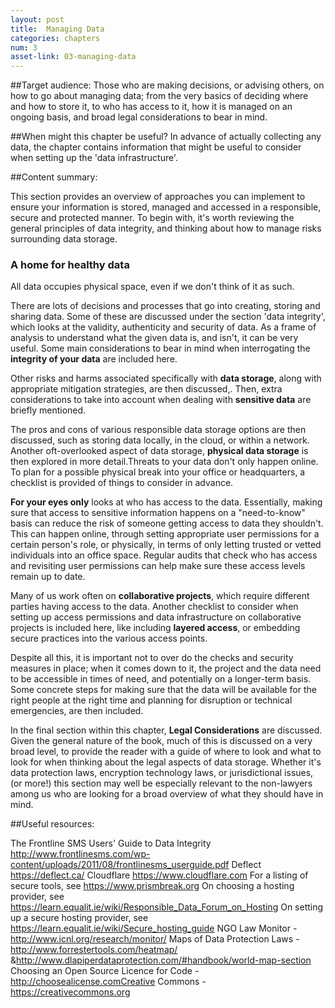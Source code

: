 ```yaml
---
layout: post
title:  Managing Data
categories: chapters
num: 3
asset-link: 03-managing-data
---
```


##Target audience:
Those who are making decisions, or advising others, on how to go about managing data; from the very basics of deciding where and how to store it, to who has access to it, how it is managed on an ongoing basis, and broad legal considerations to bear in mind. 

##When might this chapter be useful?
In advance of actually collecting any data, the chapter contains information that might be useful to consider when setting up the 'data infrastructure'.

##Content summary:

This section provides an overview of approaches you can implement to ensure your information is stored, managed and accessed in a responsible, secure and protected manner. To begin with, it's worth reviewing the general principles of data integrity, and thinking about how to manage risks surrounding data storage.

### A home for healthy data 

All data occupies physical space, even if we don't think of it as such.

There are lots of decisions and processes that go into creating, storing and sharing data. Some of these are discussed under the section 'data integrity', which looks at the validity, authenticity and security of data. As a frame of analysis to understand what the given data is, and isn't, it can be very useful. Some main considerations to bear in mind when interrogating the **integrity of your data** are included here.

Other risks and harms associated specifically with **data storage**, along with appropriate mitigation strategies, are then discussed,. Then, extra considerations to take into account when dealing with **sensitive data** are briefly mentioned.

The pros and cons of various responsible data storage options are then discussed, such as storing data locally, in the cloud, or within a network. Another oft-overlooked aspect of data storage, **physical data storage** is then explored in more detail.Threats to your data don't only happen online. To plan for a possible physical break into your office or headquarters, a checklist is provided of things to consider in advance.

**For your eyes only** looks at who has access to the data. Essentially, making sure that access to sensitive information happens on a "need-to-know" basis can reduce the risk of someone getting access to data they shouldn't. This can happen online, through setting appropriate user permissions for a certain person's role, or physically, in terms of only letting trusted or vetted individuals into an office space. Regular audits that check who has access and revisiting user permissions can help make sure these access levels remain up to date.

Many of us work often on **collaborative projects**, which require different parties having access to the data. Another checklist to consider when setting up access permissions and data infrastructure on collaborative projects is included here, like including **layered access**, or embedding secure practices into the various access points.

Despite all this, it is important not to over do the checks and security measures in place; when it comes down to it, the project and the data need to be accessible in times of need, and potentially on a longer-term basis. Some concrete steps for making sure that the data will be available for the right people at the right time and planning for disruption or technical emergencies, are then included.

In the final section within this chapter, **Legal Considerations** are discussed. Given the general nature of the book, much of this is discussed on a very broad level, to provide the reader with a guide of where to look and what to look for when thinking about the legal aspects of data storage. Whether it's data protection laws, encryption technology laws, or jurisdictional issues, (or more!) this section may well be especially relevant to the non-lawyers among us who are looking for a broad overview of what they should have in mind.

##Useful resources:

The Frontline SMS Users' Guide to Data Integrity http://www.frontlinesms.com/wp-content/uploads/2011/08/frontlinesms_userguide.pdf
Deflect https://deflect.ca/
Cloudflare https://www.cloudflare.com
For a listing of secure tools, see https://www.prismbreak.org
On choosing a hosting provider, see https://learn.equalit.ie/wiki/Responsible_Data_Forum_on_Hosting
On setting up a secure hosting provider, see https://learn.equalit.ie/wiki/Secure_hosting_guide
NGO Law Monitor - http://www.icnl.org/research/monitor/ Maps of Data Protection Laws - http://www.forrestertools.com/heatmap/ &http://www.dlapiperdataprotection.com/#handbook/world-map-section Choosing an Open Source Licence for Code - http://choosealicense.comCreative Commons - https://creativecommons.org
